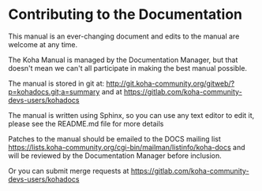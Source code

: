 Contributing to the Documentation
=================================
This manual is an ever-changing document and edits to the manual are welcome at any time.

The Koha Manual is managed by the Documentation Manager, but that doesn't mean we can't all participate in making the best manual possible.

The manual is stored in git at: http://git.koha-community.org/gitweb/?p=kohadocs.git;a=summary
and at https://gitlab.com/koha-community-devs-users/kohadocs

The manual is written using Sphinx, so you can use any text editor to edit it, please
see the README.md file for more details

Patches to the manual should be emailed to the DOCS mailing
list <https://lists.koha-community.org/cgi-bin/mailman/listinfo/koha-docs>
and will be reviewed by the Documentation Manager before inclusion.

Or you can submit merge requests at https://gitlab.com/koha-community-devs-users/kohadocs